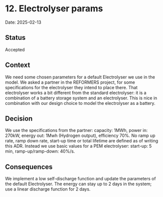# 12. Electrolyser params

Date: 2025-02-13

## Status

Accepted

## Context

We need some chosen parameters for a default Electrolyser we use in the model. We asked a partner in the REFORMERS project, for some specifications for the electrolyser they intend to place there. That electrolyser works a bit different from the standard electrolyser: it is a combination of a battery storage system and an electrolyser. This is nice in combination with our design choice to model the electrolyser as a battery.

## Decision

We use the specifications from the partner: capacity: 1MWh, power in: 270kW, energy out: 1Mwh (Hydrogen output), efficiency 70%. No ramp up rate, ramp down rate, start-up time or total lifetime are defined as of writing this ADR. Instead we use basic values for a PEM electrolyser: start-up: 5 min, ramp-up/ramp-down: 40%/s.

## Consequences

We implement a low self-discharge function and update the parameters of the default Electrolyser. The energy can stay up to 2 days in the system; use a linear discharge function for 2 days.
